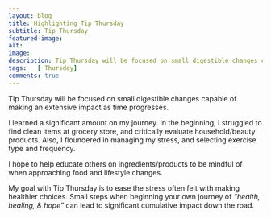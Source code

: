 ```yaml
---
layout: blog
title: Highlighting Tip Thursday
subtitle: Tip Thursday
featured-image:
alt:
image:
description: Tip Thursday will be focused on small digestible changes capable of making an extensive impact as time progresse
tags:   [ Thursday]
comments: true
---
```

Tip Thursday will be focused on small digestible changes capable of making an extensive impact as time progresses.

I learned a significant amount on my journey. In the beginning, I struggled to find clean items at grocery store, and critically evaluate household/beauty products. Also, I floundered in managing my stress, and selecting exercise type and frequency.

I hope to help educate others on ingredients/products to be mindful of when approaching food and lifestyle changes.

My goal with Tip Thursday is to ease the stress often felt with making healthier choices.
Small steps when beginning your own journey of *“health, healing, & hope”* can lead to significant cumulative impact down the road.
